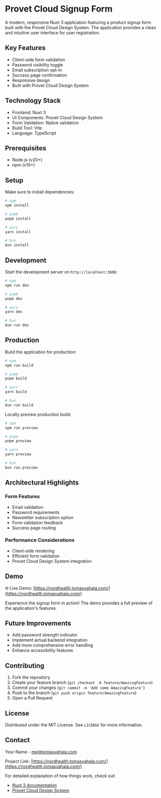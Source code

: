 # Provet Cloud Signup Form

A modern, responsive Nuxt 3 application featuring a product signup form built with the Provet Cloud Design System. The application provides a clean and intuitive user interface for user registration.

## Key Features

- Client-side form validation
- Password visibility toggle
- Email subscription opt-in
- Success page confirmation
- Responsive design
- Built with Provet Cloud Design System

## Technology Stack

- Frontend: Nuxt 3
- UI Components: Provet Cloud Design System
- Form Validation: Native validation
- Build Tool: Vite
- Language: TypeScript

## Prerequisites

- Node.js (v20+)
- npm (v10+)

## Setup

Make sure to install dependencies:

```bash
# npm
npm install

# pnpm
pnpm install

# yarn
yarn install

# bun
bun install
```

## Development

Start the development server on `http://localhost:3000`:

```bash
# npm
npm run dev

# pnpm
pnpm dev

# yarn
yarn dev

# bun
bun run dev
```

## Production

Build the application for production:

```bash
# npm
npm run build

# pnpm
pnpm build

# yarn
yarn build

# bun
bun run build
```

Locally preview production build:

```bash
# npm
npm run preview

# pnpm
pnpm preview

# yarn
yarn preview

# bun
bun run preview
```

## Architectural Highlights


### Form Features
- Email validation
- Password requirements
- Newsletter subscription option
- Form validation feedback
- Success page routing

### Performance Considerations
- Client-side rendering
- Efficient form validation
- Provet Cloud Design System integration


## Demo

🌐 Live Demo: [https://nordhealth.tomasvahala.com/](https://nordhealth.tomasvahala.com/)

Experience the signup form in action! The demo provides a full preview of the application's features.

## Future Improvements

- Add password strength indicator
- Implement actual backend integration
- Add more comprehensive error handling
- Enhance accessibility features

## Contributing

1. Fork the repository
2. Create your feature branch (`git checkout -b feature/AmazingFeature`)
3. Commit your changes (`git commit -m 'Add some AmazingFeature'`)
4. Push to the branch (`git push origin feature/AmazingFeature`)
5. Open a Pull Request

## License

Distributed under the MIT License. See `LICENSE` for more information.

## Contact

Your Name - me@tomasvahala.com

Project Link: [https://nordhealth.tomasvahala.com/](https://nordhealth.tomasvahala.com/)

For detailed explanation of how things work, check out:
- [Nuxt 3 documentation](https://nuxt.com/docs/getting-started/introduction)
- [Provet Cloud Design System](https://provetcloud.design/)
